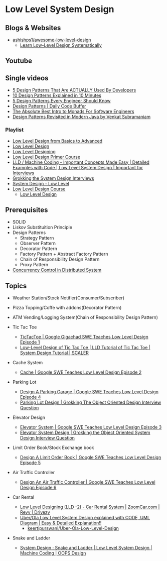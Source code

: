 # Low Level System Design

## Blogs & Websites

- [ashishps1/awesome-low-level-design](https://github.com/ashishps1/awesome-low-level-design)
    - [Learn Low-Level Design Systematically](https://algomaster.io/learn/lld)

## Youtube

## Single videos

- [5 Design Patterns That Are ACTUALLY Used By Developers](https://www.youtube.com/watch?v=YMAwgRwjEOQ)
- [10 Design Patterns Explained in 10 Minutes](https://www.youtube.com/watch?v=tv-_1er1mWI)
- [5 Design Patterns Every Engineer Should Know](https://www.youtube.com/watch?v=FLmBqI3IKMA)
- [Design Patterns | Daily Code Buffer](https://www.youtube.com/playlist?list=PLhfxuQVMs-nxlIlZon5tkhI5X-lE2UG4K)
- [The Absolute Best Intro to Monads For Software Engineers](https://www.youtube.com/watch?v=C2w45qRc3aU)
- [Design Patterns Revisited in Modern Java by Venkat Subramaniam](https://www.youtube.com/watch?v=yTuwi--LFsM)


### Playlist

- [Low Level Design from Basics to Advanced](https://www.youtube.com/playlist?list=PL6W8uoQQ2c61X_9e6Net0WdYZidm7zooW)
- [Low Level Design](https://www.youtube.com/playlist?list=PLjTveVh7FakJWMQroIQhVxNxMZTl5l1Sc)
- [Low Level Designing](https://www.youtube.com/playlist?list=PLPtUyMfD0mNIQ9rSXdX5LprFvbIJ0KrIQ)
- [Low Level Design Primer Course](https://www.youtube.com/playlist?list=PLTCrU9sGybupCpY20eked6blbHI4zZ55k)
- [LLD / Machine Coding - Important Concepts Made Easy | Detailed Examples with Code | Low Level System Design | Important for Interviews](https://www.youtube.com/playlist?list=PLliXPok7Zonm0trweRA2UeSTTLVYiPzNG)
- [Grokking the System Design Interviews](https://www.youtube.com/playlist?list=PLK8IOvtbwVsuYW8KovGg9o6dlhspym8O_)
- [System Design - Low Level](https://www.youtube.com/playlist?list=PLJN9ydlFnJsiEgyjO3D3yBhtiENymhF8G)
- [Low Level Design Course](https://www.youtube.com/playlist?list=PLpxM6m39X_t-Rk9lZVVD4U6JycAAIIEDW)
    - [Low Level Design](https://codewitharyan.com/system-design/low-level-design)


## Prerequisites

- SOLID
- Liskov Substituition Principle
- Design Patterns
    - Strategy Pattern
    - Observer Pattern
    - Decorator Pattern
    - Factory Pattern + Abstract Factory Pattern
    - Chain of Responsibility Design Pattern
    - Proxy Pattern
- [Concurrency Control in Distributed System](https://www.youtube.com/watch?v=D3XhDu--uoI)

## Topics

- Weather Station/Stock Notifier(Consumer/Subscriber)
- Pizza Topping/Coffe with addons(Decorator Pattern)
- ATM Vending/Logging System(Chain of Responsibility Design Pattern)

- Tic Tac Toe
    - [TicTacToe | Google Gigachad SWE Teaches Low Level Design Episode 1](https://www.youtube.com/watch?v=Mw0fHf7d-38)
    - [Low-Level Design of Tic Tac Toe | LLD Tutorial of Tic Tac Toe | System Design Tutorial | SCALER](https://www.youtube.com/watch?v=ULnY8VW7YCs)
- Cache System
    - [Cache | Google SWE Teaches Low Level Design Episode 2](https://www.youtube.com/watch?v=9wJgeze4esA)
- Parking Lot
    - [Design A Parking Garage | Google SWE Teaches Low Level Design Episode 4](https://www.youtube.com/watch?v=-TSwjzJB74k)
    - [Parking Lot Design | Grokking The Object Oriented Design Interview Question](https://www.youtube.com/watch?v=tVRyb4HaHgw)
- Elevator Design
    - [Elevator System | Google SWE Teaches Low Level Design Episode 3](https://www.youtube.com/watch?v=4OjHA-BcJhw)
    - [Elevator System Design | Grokking the Object Oriented System Design Interview Question](https://www.youtube.com/watch?v=siqiJAJWUVg)
- Limit Order Book/Stock Exchange book
    - [Design A Limit Order Book | Google SWE Teaches Low Level Design Episode 5](https://www.youtube.com/watch?v=nmYx6tQxtSs)
- Air Traffic Controller
    - [Design An Air Traffic Controller | Google SWE Teaches Low Level Design Episode 6](https://www.youtube.com/watch?v=1chGrWLoK5E)
- Car Rental
    - [Low Level Designing (LLD -2) - Car Rental System | ZoomCar.com | Revv | Drivezy](https://www.youtube.com/watch?v=AXa6jCfziRY)
    - [Uber/Ola Low Level System Design explained with CODE, UML Diagram | Easy & Detailed Explanation!!](https://www.youtube.com/watch?v=a-F45Jov0Ck)
        - [keertipurswani/Uber-Ola-Low-Level-Design](https://github.com/keertipurswani/Uber-Ola-Low-Level-Design)
- Snake and Ladder
    - [System Design : Snake and Ladder | Low Level System Design | Machine Coding | OOPS Design](https://www.youtube.com/watch?v=zRz1GPSH50I)